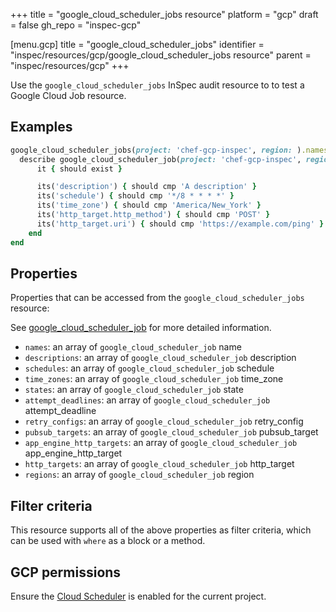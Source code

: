 +++
title = "google_cloud_scheduler_jobs resource"
platform = "gcp"
draft = false
gh_repo = "inspec-gcp"

[menu.gcp]
title = "google_cloud_scheduler_jobs"
identifier = "inspec/resources/gcp/google_cloud_scheduler_jobs resource"
parent = "inspec/resources/gcp"
+++

Use the `google_cloud_scheduler_jobs` InSpec audit resource to to test a Google Cloud Job resource.

## Examples

```ruby
google_cloud_scheduler_jobs(project: 'chef-gcp-inspec', region: ).names.each do |name|
  describe google_cloud_scheduler_job(project: 'chef-gcp-inspec', region: us-central1, name: name) do
	  it { should exist }

	  its('description') { should cmp 'A description' }
	  its('schedule') { should cmp '*/8 * * * *' }
	  its('time_zone') { should cmp 'America/New_York' }
	  its('http_target.http_method') { should cmp 'POST' }
	  its('http_target.uri') { should cmp 'https://example.com/ping' }
	end
end
```

## Properties

Properties that can be accessed from the `google_cloud_scheduler_jobs` resource:

See [google_cloud_scheduler_job](google_cloud_scheduler_job) for more detailed information.

  * `names`: an array of `google_cloud_scheduler_job` name
  * `descriptions`: an array of `google_cloud_scheduler_job` description
  * `schedules`: an array of `google_cloud_scheduler_job` schedule
  * `time_zones`: an array of `google_cloud_scheduler_job` time_zone
  * `states`: an array of `google_cloud_scheduler_job` state
  * `attempt_deadlines`: an array of `google_cloud_scheduler_job` attempt_deadline
  * `retry_configs`: an array of `google_cloud_scheduler_job` retry_config
  * `pubsub_targets`: an array of `google_cloud_scheduler_job` pubsub_target
  * `app_engine_http_targets`: an array of `google_cloud_scheduler_job` app_engine_http_target
  * `http_targets`: an array of `google_cloud_scheduler_job` http_target
  * `regions`: an array of `google_cloud_scheduler_job` region

## Filter criteria

This resource supports all of the above properties as filter criteria, which can be used
with `where` as a block or a method.

## GCP permissions

Ensure the [Cloud Scheduler](https://console.cloud.google.com/apis/library/cloudscheduler.googleapis.com/) is enabled for the current project.
